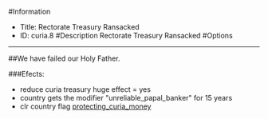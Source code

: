 #Information
 - Title: Rectorate Treasury Ransacked
 - ID: curia.8
#Description
Rectorate Treasury Ransacked
#Options

___
##We have failed our Holy Father.

###Efects:<ul><li>reduce curia treasury huge effect = yes</li><li>country gets the modifier "unreliable_papal_banker" for 15 years</li><li>clr country flag [protecting_curia_money](../flags/protecting_curia_money.md)</li></ul>
